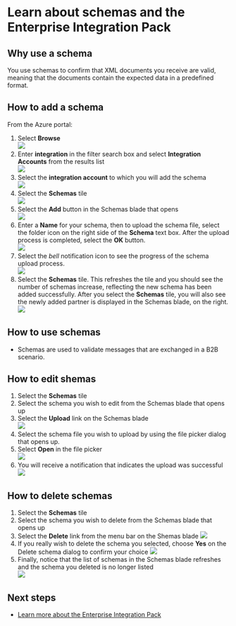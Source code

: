 <properties 
	pageTitle="Overview of schemas and the Enterprise Integration Pack | Microsoft Azure App Service | Microsoft Azure" 
	description="Learn how to use schemas with the Enterprise Integration Pack and Logic apps" 
	services="app-service\logic" 
	documentationCenter=".net,nodejs,java"
	authors="msftman" 
	manager="erikre" 
	editor="cgronlun"/>

<tags 
	ms.service="app-service-logic" 
	ms.workload="integration" 
	ms.tgt_pltfrm="na" 
	ms.devlang="na" 
	ms.topic="article" 
	ms.date="07/08/2016" 
	ms.author="deonhe"/>

# Learn about schemas and the Enterprise Integration Pack  

## Why use a schema
You use schemas to confirm that XML documents you receive are valid, meaning that the documents contain the expected data in a predefined format.

## How to add a schema
From the Azure portal: 
1. Select **Browse**  
![](./media/app-service-logic-enterprise-integration-overview/overview-1.png)    
2. Enter **integration** in the filter search box and select **Integration Accounts** from the results list     
 ![](./media/app-service-logic-enterprise-integration-overview/overview-2.png)  
3. Select the **integration account** to which you will add the schema    
![](./media/app-service-logic-enterprise-integration-overview/overview-3.png)  
4.  Select the **Schemas** tile  
![](./media/app-service-logic-enterprise-integration-schemas/schema-1.png)  
5. Select the **Add** button in the Schemas blade that opens  
![](./media/app-service-logic-enterprise-integration-schemas/schema-2.png)  
6. Enter a **Name** for your schema, then to upload the schema file, select the folder icon on the right side of the **Schema** text box. After the upload process is completed, select the **OK** button.    
![](./media/app-service-logic-enterprise-integration-schemas/schema-3.png)  
7. Select the *bell* notification icon to see the progress of the schema upload process.  
![](./media/app-service-logic-enterprise-integration-schemas/schema-4.png)  
8. Select the **Schemas** tile. This refreshes the tile and you should see the number of schemas increase, reflecting the new schema has been added successfully. After you select the **Schemas** tile, you will also see the newly added partner is displayed in the Schemas blade, on the right.     
![](./media/app-service-logic-enterprise-integration-schemas/schema-5.png)  


## How to use schemas
- Schemas are used to validate messages that are exchanged in a B2B scenario.  

## How to edit shemas
1. Select the **Schemas** tile  
2. Select the schema you wish to edit from the Schemas blade that opens up
3. Select the **Upload** link on the Schemas blade  
![](./media/app-service-logic-enterprise-integration-schemas/edit-1.png)    
4. Select the schema file you wish to upload by using the file picker dialog that opens up.
5. Select **Open** in the file picker  
![](./media/app-service-logic-enterprise-integration-schemas/edit-2.png)  
6. You will receive a notification that indicates the upload was successful  
![](./media/app-service-logic-enterprise-integration-schemas/edit-3.png)  

## How to delete schemas
1. Select the **Schemas** tile  
2. Select the schema you wish to delete from the Schemas blade that opens up  
3. Select the **Delete** link from the menu bar on the Shemas blade
![](./media/app-service-logic-enterprise-integration-schemas/delete-1.png)  
4. If you really wish to delete the schema you selected, choose **Yes** on the Delete schema dialog to confirm your choice
![](./media/app-service-logic-enterprise-integration-schemas/delete-2.png)  
5. Finally, notice that the list of schemas in the Schemas blade refreshes and the schema you deleted is no longer listed  
![](./media/app-service-logic-enterprise-integration-schemas/delete-3.png)    

## Next steps

- [Learn more about the Enterprise Integration Pack](./app-service-logic-enterprise-integration-overview.md "Learn about the enterprise integration pack")  

      
